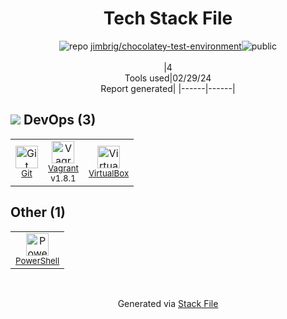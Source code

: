 <!--
&lt;--- Readme.md Snippet without images Start ---&gt;
## Tech Stack
jimbrig/chocolatey-test-environment is built on the following main stack:

- [Vagrant](http://www.vagrantup.com/) – Virtual Machine Management
- [VirtualBox](https://www.virtualbox.org/) – Virtualization Platform
- [PowerShell](https://docs.microsoft.com/en-us/powershell/) – Shells

Full tech stack [here](/techstack.md)

&lt;--- Readme.md Snippet without images End ---&gt;

&lt;--- Readme.md Snippet with images Start ---&gt;
## Tech Stack
jimbrig/chocolatey-test-environment is built on the following main stack:

- <img width='25' height='25' src='https://img.stackshare.io/service/768/150px-Vagrant.png' alt='Vagrant'/> [Vagrant](http://www.vagrantup.com/) – Virtual Machine Management
- <img width='25' height='25' src='https://img.stackshare.io/service/774/vbox_94px.png' alt='VirtualBox'/> [VirtualBox](https://www.virtualbox.org/) – Virtualization Platform
- <img width='25' height='25' src='https://img.stackshare.io/service/3681/powershell-logo.png' alt='PowerShell'/> [PowerShell](https://docs.microsoft.com/en-us/powershell/) – Shells

Full tech stack [here](/techstack.md)

&lt;--- Readme.md Snippet with images End ---&gt;
-->
<div align="center">

# Tech Stack File
![](https://img.stackshare.io/repo.svg "repo") [jimbrig/chocolatey-test-environment](https://github.com/jimbrig/chocolatey-test-environment)![](https://img.stackshare.io/public_badge.svg "public")
<br/><br/>
|4<br/>Tools used|02/29/24 <br/>Report generated|
|------|------|
</div>

## <img src='https://img.stackshare.io/devops.svg'/> DevOps (3)
<table><tr>
  <td align='center'>
  <img width='36' height='36' src='https://img.stackshare.io/service/1046/git.png' alt='Git'>
  <br>
  <sub><a href="http://git-scm.com/">Git</a></sub>
  <br>
  <sub></sub>
</td>

<td align='center'>
  <img width='36' height='36' src='https://img.stackshare.io/service/768/150px-Vagrant.png' alt='Vagrant'>
  <br>
  <sub><a href="http://www.vagrantup.com/">Vagrant</a></sub>
  <br>
  <sub>v1.8.1</sub>
</td>

<td align='center'>
  <img width='36' height='36' src='https://img.stackshare.io/service/774/vbox_94px.png' alt='VirtualBox'>
  <br>
  <sub><a href="https://www.virtualbox.org/">VirtualBox</a></sub>
  <br>
  <sub></sub>
</td>

</tr>
</table>

## Other (1)
<table><tr>
  <td align='center'>
  <img width='36' height='36' src='https://img.stackshare.io/service/3681/powershell-logo.png' alt='PowerShell'>
  <br>
  <sub><a href="https://docs.microsoft.com/en-us/powershell/">PowerShell</a></sub>
  <br>
  <sub></sub>
</td>

</tr>
</table>

<br/>
<div align='center'>

Generated via [Stack File](https://github.com/marketplace/stack-file)
